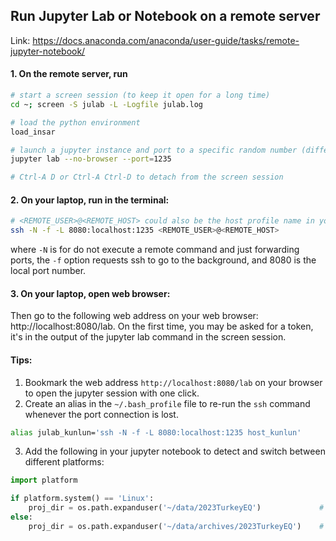 ## Run Jupyter Lab or Notebook on a remote server

Link: https://docs.anaconda.com/anaconda/user-guide/tasks/remote-jupyter-notebook/

#### 1. On the remote server, run

```bash
# start a screen session (to keep it open for a long time)
cd ~; screen -S julab -L -Logfile julab.log

# load the python environment
load_insar

# launch a jupyter instance and port to a specific random number (different for each user)
jupyter lab --no-browser --port=1235

# Ctrl-A D or Ctrl-A Ctrl-D to detach from the screen session
```

#### 2. On your laptop, run in the terminal:

```bash
# <REMOTE_USER>@<REMOTE_HOST> could also be the host profile name in your ~/.ssh/config file
ssh -N -f -L 8080:localhost:1235 <REMOTE_USER>@<REMOTE_HOST>
```

where `-N` is for do not execute a remote command and just forwarding ports, the `-f` option requests ssh to go to the background, and 8080 is the local port number. 

#### 3. On your laptop, open web browser:

Then go to the following web address on your web browser: http://localhost:8080/lab. On the first time, you may be asked for a token, it's in the output of the jupyter lab command in the screen session.

#### Tips:

1. Bookmark the web address `http://localhost:8080/lab` on your browser to open the jupyter session with one click.
2. Create an alias in the `~/.bash_profile` file to re-run the `ssh` command whenever the port connection is lost.

```bash
alias julab_kunlun='ssh -N -f -L 8080:localhost:1235 host_kunlun'
```

3. Add the following in your jupyter notebook to detect and switch between different platforms:

```python
import platform

if platform.system() == 'Linux':
    proj_dir = os.path.expanduser('~/data/2023TurkeyEQ')             # on linux server
else:
    proj_dir = os.path.expanduser('~/data/archives/2023TurkeyEQ')    # on macos/windows laptop
```
